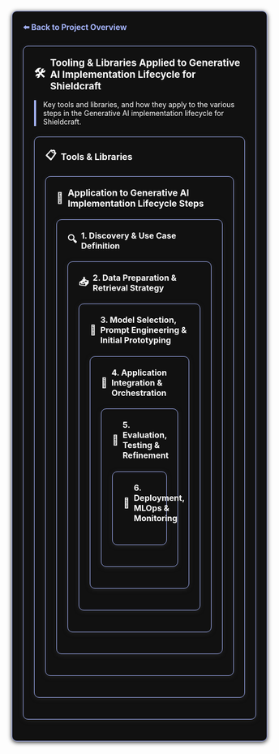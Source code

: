 <section style="border:1px solid #a5b4fc; border-radius:10px; margin:1.5em 0; box-shadow:0 2px 8px #222; padding:1.5em; background:#111; color:#fff;">
<div style="margin-bottom:1.5em;">
  <a href="../../README.md" style="color:#a5b4fc; font-weight:bold; text-decoration:none; font-size:1.1em;">⬅️ Back to Project Overview</a>
</div>

<section style="border:1px solid #a5b4fc; border-radius:10px; margin:1.5em 0; box-shadow:0 2px 8px #222; padding:1.5em; background:#111; color:#fff;">
<h2 style="margin-top:0;display:flex;align-items:center;font-size:1.35em;gap:0.5em;">
  <span style="font-size:1.2em;">🛠️</span> Tooling & Libraries Applied to Generative AI Implementation Lifecycle for Shieldcraft
</h2>
<div style="border-left:4px solid #a5b4fc; padding-left:1em; margin-bottom:1em;">
Key tools and libraries, and how they apply to the various steps in the Generative AI implementation lifecycle for Shieldcraft.
</div>

<section style="border:1px solid #a5b4fc; border-radius:10px; margin:1.5em 0; box-shadow:0 2px 8px #222; padding:1.5em; background:#111; color:#fff;">
<h3 style="margin-top:0;display:flex;align-items:center;font-size:1.25em;gap:0.5em;">
  <span style="font-size:1.2em;">📋</span>Tools & Libraries
</h3>
<ul style="margin-bottom:0.5em;">
</ul>

<section style="border:1px solid #a5b4fc; border-radius:10px; margin:1.5em 0; box-shadow:0 2px 8px #222; padding:1.5em; background:#111; color:#fff;">
<h3 style="margin-top:0;display:flex;align-items:center;font-size:1.25em;gap:0.5em;">
  <span style="font-size:1.2em;">🔗</span> Application to Generative AI Implementation Lifecycle Steps
</h3>

<section style="border:1px solid #a5b4fc; border-radius:10px; margin:1.5em 0; box-shadow:0 2px 8px #222; padding:1.5em; background:#111; color:#fff;">
<h4 style="margin-top:0;display:flex;align-items:center;font-size:1.15em;gap:0.5em;">
  <span style="font-size:1.2em;">🔍</span> 1. Discovery & Use Case Definition
</h4>
<ul style="margin-bottom:0.5em;">
</ul>

<section style="border:1px solid #a5b4fc; border-radius:10px; margin:1.5em 0; box-shadow:0 2px 8px #222; padding:1.5em; background:#111; color:#fff;">
<h4 style="margin-top:0;display:flex;align-items:center;font-size:1.15em;gap:0.5em;">
  <span style="font-size:1.2em;">📥</span> 2. Data Preparation & Retrieval Strategy
</h4>
<ul style="margin-bottom:0.5em;">
    <ul>
    </ul>
</ul>

<section style="border:1px solid #a5b4fc; border-radius:10px; margin:1.5em 0; box-shadow:0 2px 8px #222; padding:1.5em; background:#111; color:#fff;">
<h4 style="margin-top:0;display:flex;align-items:center;font-size:1.15em;gap:0.5em;">
  <span style="font-size:1.2em;">🧠</span> 3. Model Selection, Prompt Engineering & Initial Prototyping
</h4>
<ul style="margin-bottom:0.5em;">
    <ul>
        <ul>
        </ul>
    </ul>
</ul>

<section style="border:1px solid #a5b4fc; border-radius:10px; margin:1.5em 0; box-shadow:0 2px 8px #222; padding:1.5em; background:#111; color:#fff;">
<h4 style="margin-top:0;display:flex;align-items:center;font-size:1.15em;gap:0.5em;">
  <span style="font-size:1.2em;">🔗</span> 4. Application Integration & Orchestration
</h4>
<ul style="margin-bottom:0.5em;">
    <ul>
    </ul>
</ul>

<section style="border:1px solid #a5b4fc; border-radius:10px; margin:1.5em 0; box-shadow:0 2px 8px #222; padding:1.5em; background:#111; color:#fff;">
<h4 style="margin-top:0;display:flex;align-items:center;font-size:1.15em;gap:0.5em;">
  <span style="font-size:1.2em;">🧪</span> 5. Evaluation, Testing & Refinement
</h4>
<ul style="margin-bottom:0.5em;">
    <ul>
    </ul>
</ul>

<section style="border:1px solid #a5b4fc; border-radius:10px; margin:1.5em 0; box-shadow:0 2px 8px #222; padding:1.5em; background:#111; color:#fff;">
<h4 style="margin-top:0;display:flex;align-items:center;font-size:1.15em;gap:0.5em;">
  <span style="font-size:1.2em;">🚀</span> 6. Deployment, MLOps & Monitoring
</h4>
<ul style="margin-bottom:0.5em;">
    <ul>
    </ul>
</ul>
